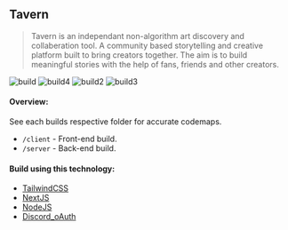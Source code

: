## Tavern

> Tavern is an independant non-algorithm art discovery and collaberation tool. A
> community based storytelling and creative platform built to bring creators
> together. The aim is to build meaningful stories with the help of fans, friends and
> other creators.

![build](https://i.imgur.com/siv0KL5.jpeg)
![build4](https://i.imgur.com/ixNHOEF.jpeg)
![build2](https://i.imgur.com/XGMjGN0.png) ![build3](https://i.imgur.com/mTExn9c.png)

#### Overview:

See each builds respective folder for accurate codemaps.

- `/client` - Front-end build.
- `/server` - Back-end build.

#### Build using this technology:

- [TailwindCSS](https://tailwindcss.com/)
- [NextJS](https://nextjs.org/)
- [NodeJS](https://nodejs.org/en/)
- [Discord_oAuth](https://discord.com/developers/docs/topics/oauth2)
